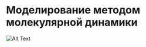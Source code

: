 # Моделирование методом молекулярной динамики
![Alt Text]([[https://media.giphy.com/media/vFKqnCdLPNOKc/giphy.gif](https://github.com/Belivins/molecular_modeling/blob/main/A_ball.gif)https://github.com/Belivins/molecular_modeling/blob/main/A_ball.gif](https://github.com/Belivins/molecular_modeling/blob/main/A_ball.gif?raw=true)https://github.com/Belivins/molecular_modeling/blob/main/A_ball.gif?raw=true)
